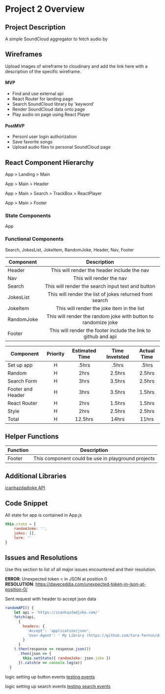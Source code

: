 # Project 2 Overview


## Project Description

A simple SoundCloud aggregator to fetch audio by 

## Wireframes

Upload images of wireframe to cloudinary and add the link here with a description of the specific wireframe.
  

#### MVP
- Find and use external api 
- React Router for landing page
- Search SoundCloud library by 'keyword'
- Render SoundCloud data onto page
- Play audio on page using React Player

#### PostMVP

- Personl user login authorization
- Save favorite songs
- Upload audio files to personal SoundCloud page

## React Component Hierarchy

App > Landing > Main

App > Main > Header

App > Main > Search > TrackBox > ReactPlayer

App > Main > Footer

### State Components

App

### Functional Components
Search, JokesList, JokeItem, RandomJoke, Header, Nav, Footer

| Component | Description | 
| --- | :---: |  
| Header | This will render the header include the nav | 
| Nav | This will render the nav |
| Search | This will render the search input text and button | 
| JokesList | This will render the list of jokes returned from search |
| JokeItem | This will render the joke item in the list | 
| RandomJoke | This will render the random joke with button to randomize joke | 
| Footer | This will render the footer include the link to github and api | 


| Component | Priority | Estimated Time | Time Invetsted | Actual Time |
| --- | :---: |  :---: | :---: | :---: |
| Set up app | H | .5hrs| .5hrs | .5hrs |
| Random | H | 2hrs| 2.5hrs | 2.5hrs |
| Search Form | H | 3hrs| 3.5hrs | 2.5hrs |
| Footer and Header | H | 3hrs| 3.5hrs | 1.5hrs |
| React Router | H | 2hrs| 1.5hrs | 1.5hrs |
| Style | H | 2hrs| 2.5hrs | 2.5hrs |
| Total | H | 12.5hrs| 14hrs | 11hrs |

## Helper Functions

| Function | Description | 
| --- | :---: |  
| Footer | This component could be use in playground projects | 

## Additional Libraries
 
[icanhazdadjoke API](https://icanhazdadjoke.com/api)
## Code Snippet

All state for app is contained in App.js
```javascript
this.state = {
	randomJoke: '',
	jokes: [],
	term: ''
}
```

## Issues and Resolutions
 Use this section to list of all major issues encountered and their resolution.

**ERROR**: Unexpected token < in JSON at position 0                               
**RESOLUTION**: 
https://daveceddia.com/unexpected-token-in-json-at-position-0/

Sent request with header to accept json data
```javascript
randomAPI() {
    let api = 'https://icanhazdadjoke.com/'
    fetch(api,
      {
        headers: {
          'Accept': 'application/json',
          'User-Agent': ' My Library (https://github.com/tara-fenton/dad-jokes)'
        }
      }
    ).then(response => response.json())
      .then(json => {
        this.setState({ randomJoke: json.joke })
      }).catch(e => console.log(e))
  }
  ```

  logic setting up button events [testing events](https://github.com/tara-fenton/dad-jokes/commit/1984c6e5eb6a2cbd91f83a00b224d2f0c8fddc55)

   logic setting up search events [testing search events](https://github.com/tara-fenton/dad-jokes/commit/7726cea8f60cb4c5410cf5964d5ebde5b59485ed)
